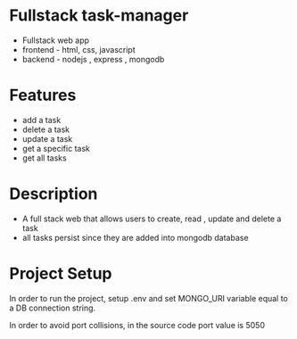 # Fullstack task-manager

- Fullstack web app
- frontend - html, css, javascript
- backend - nodejs , express , mongodb

# Features

  - add a task
  - delete a task
  - update a task
  - get a specific task
  - get all tasks

# Description

- A full stack web that allows users to create, read , update and delete a task
- all tasks persist since they are added into mongodb database


# Project Setup
In order to run the project, setup .env and set MONGO_URI variable equal to a DB connection string.

In order to avoid port collisions, in the source code port value is 5050
